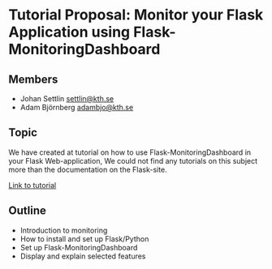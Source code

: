 # Tutorial Proposal: Monitor your Flask Application using Flask-MonitoringDashboard

## Members
- Johan Settlin settlin@kth.se
- Adam Björnberg adambjo@kth.se

## Topic

We have created at tutorial on how to use Flask-MonitoringDashboard in your Flask Web-application,
We could not find any tutorials on this subject more than the documentation on the Flask-site. 

[Link to tutorial](https://medium.com/flask-monitoringdashboard-turtorial/monitor-your-flask-web-application-automatically-with-flask-monitoring-dashboard-d8990676ce83?source=friends_link&sk=2355f8e22eebd8fb97eef343120efcce)


## Outline
- Introduction to monitoring
- How to install and set up Flask/Python
- Set up Flask-MonitoringDashboard
- Display and explain selected features
